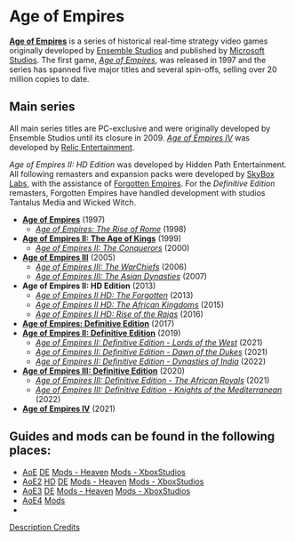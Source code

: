 # Age of Empires

[**Age of Empires**](http://en.wikipedia.org/wiki/Age_of_Empires) is a series of historical real-time strategy video games originally developed by [Ensemble Studios](https://ageofempires.fandom.com/wiki/Ensemble_Studios) and published by [Microsoft Studios](https://ageofempires.fandom.com/wiki/Microsoft_Game_Studios). The first game, [*Age of Empires*](https://ageofempires.fandom.com/wiki/Age_of_Empires), was released in 1997 and the series has spanned five major titles and several spin-offs, selling over 20 million copies to date.

## Main series

All main series titles are PC-exclusive and were originally developed by Ensemble Studios until its closure in 2009. [*Age of Empires IV*](https://ageofempires.fandom.com/wiki/Age_of_Empires_IV) was developed by [Relic Entertainment](https://ageofempires.fandom.com/wiki/Relic_Entertainment).

*Age of Empires II: HD Edition* was developed by Hidden Path Entertainment. All following remasters and expansion packs were developed by [SkyBox Labs](https://ageofempires.fandom.com/wiki/SkyBox_Labs), with the assistance of [Forgotten Empires](https://ageofempires.fandom.com/wiki/Forgotten_Empires). For the *Definitive Edition* remasters, Forgotten Empires have handled development with studios Tantalus Media and Wicked Witch.

-   [**Age of Empires**](https://ageofempires.fandom.com/wiki/Age_of_Empires) (1997)
    -   [*Age of Empires: The Rise of Rome*](https://ageofempires.fandom.com/wiki/Age_of_Empires:_The_Rise_of_Rome) (1998)
-   [**Age of Empires II: The Age of Kings**](https://ageofempires.fandom.com/wiki/Age_of_Empires_II:_The_Age_of_Kings) (1999)
    -   [*Age of Empires II: The Conquerors*](https://ageofempires.fandom.com/wiki/Age_of_Empires_II:_The_Conquerors) (2000)
-   [**Age of Empires III**](https://ageofempires.fandom.com/wiki/Age_of_Empires_III) (2005)
    -   [*Age of Empires III: The WarChiefs*](https://ageofempires.fandom.com/wiki/Age_of_Empires_III:_The_WarChiefs) (2006)
    -   [*Age of Empires III: The Asian Dynasties*](https://ageofempires.fandom.com/wiki/Age_of_Empires_III:_The_Asian_Dynasties) (2007)
-   **Age of Empires II: HD Edition** (2013)
    -   [*Age of Empires II HD: The Forgotten*](https://ageofempires.fandom.com/wiki/Age_of_Empires_II_HD:_The_Forgotten) (2013)
    -   [*Age of Empires II HD: The African Kingdoms*](https://ageofempires.fandom.com/wiki/Age_of_Empires_II_HD:_The_African_Kingdoms) (2015)
    -   [*Age of Empires II HD: Rise of the Rajas*](https://ageofempires.fandom.com/wiki/Age_of_Empires_II_HD:_Rise_of_the_Rajas) (2016)
-   [**Age of Empires: Definitive Edition**](https://ageofempires.fandom.com/wiki/Age_of_Empires:_Definitive_Edition) (2017)
-   [**Age of Empires II: Definitive Edition**](https://ageofempires.fandom.com/wiki/Age_of_Empires_II:_Definitive_Edition) (2019)
    -   [*Age of Empires II: Definitive Edition - Lords of the West*](https://ageofempires.fandom.com/wiki/Age_of_Empires_II:_Definitive_Edition_-_Lords_of_the_West) (2021)
    -   [*Age of Empires II: Definitive Edition - Dawn of the Dukes*](https://ageofempires.fandom.com/wiki/Age_of_Empires_II:_Definitive_Edition_-_Dawn_of_the_Dukes) (2021)
    -   [*Age of Empires II: Definitive Edition - Dynasties of India*](https://ageofempires.fandom.com/wiki/Age_of_Empires_II:_Definitive_Edition_-_Dynasties_of_India) (2022)
-   [**Age of Empires III: Definitive Edition**](https://ageofempires.fandom.com/wiki/Age_of_Empires_III:_Definitive_Edition) (2020)
    -   [*Age of Empires III: Definitive Edition - The African Royals*](https://ageofempires.fandom.com/wiki/Age_of_Empires_III:_Definitive_Edition_-_The_African_Royals) (2021)
    -   [*Age of Empires III: Definitive Edition - Knights of the Mediterranean*](https://ageofempires.fandom.com/wiki/Age_of_Empires_III:_Definitive_Edition_-_Knights_of_the_Mediterranean) (2022)
-   [**Age of Empires IV**](https://ageofempires.fandom.com/wiki/Age_of_Empires_IV) (2021)

## Guides and mods can be found in the following places:
- [AoE](https://aoe.heavengames.com/)  [DE](https://aoe.heavengames.com/)  [Mpds - Heaven](http://aoe.heavengames.com/dl-php/index.php)  [Mods - XboxStudios](https://www.ageofempires.com/mods/?q=&game=1&modid=0&filter=0&status=&sort=popular&order=DESC?_=1667473753)
- [AoE2](https://aok.heavengames.com/university/)  [HD](https://aok.heavengames.com/university/)  [DE](https://aok.heavengames.com/university/)  [Mods - Heaven](https://aok.heavengames.com/blacksmith/index.php)  [Mods - XboxStudios](https://www.ageofempires.com/mods/?q=&game=2&modid=0&filter=0&status=&sort=popular&order=DESC)
- [AoE3](https://aoe3.heavengames.com/modding/tutorials/)  [DE](https://aoe3.heavengames.com/modding/tutorials/)  [Mods - Heaven](https://aoe3.heavengames.com/downloads/index.php)  [Mods - XboxStudios](https://www.ageofempires.com/mods/?q=&game=3&modid=0&filter=0&status=&sort=popular&order=DESC)
- [AoE4](https://www.ageofempires.com/games/age-of-empires-iv/)  [Mods](https://www.ageofempires.com/mods/?q=&game=4&modid=0&filter=0&status=&sort=popular&order=DESC)
- 
[Description Credits](https://ageofempires.fandom.com/wiki/Age_of_Empires_(series))
